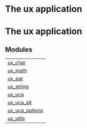 

<h1>The ux application</h1>

The ux application
==================


<h2 class="indextitle">Modules</h2>



<table width="100%" border="0" summary="list of modules">
<tr><td><a href="ux_char.md" class="module">ux_char</a></td></tr>
<tr><td><a href="ux_math.md" class="module">ux_math</a></td></tr>
<tr><td><a href="ux_par.md" class="module">ux_par</a></td></tr>
<tr><td><a href="ux_string.md" class="module">ux_string</a></td></tr>
<tr><td><a href="ux_uca.md" class="module">ux_uca</a></td></tr>
<tr><td><a href="ux_uca_alt.md" class="module">ux_uca_alt</a></td></tr>
<tr><td><a href="ux_uca_options.md" class="module">ux_uca_options</a></td></tr>
<tr><td><a href="ux_utils.md" class="module">ux_utils</a></td></tr></table>

